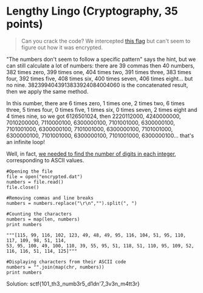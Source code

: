 # Lengthy Lingo (Cryptography, 35 points)

>Can you crack the code? We intercepted [this flag](encrypted.dat) but can't seem to figure out how it was encrypted.

"The numbers don't seem to follow a specific pattern" says the hint, but we can still calculate a lot of numbers: there are 39 commas then 40 numbers, 382 times zero, 399 times one, 404 times two, 391 times three, 383 times four, 392 times five, 408 times six, 400 times seven, 406 times eight... but no nine. 3823994043913833924084004060 is the concatenated result, then we apply the same method.

In this number, there are 6 times zero, 1 times one, 2 times two, 6 times three, 5 times four, 0 times five, 1 times six, 0 times seven, 2 times eight and 4 times nine, so we got 6126501024, then 2220112000, 4240000000, 7010200000, 7110000100, 6300000100, 7101001000, 6300000100, 7101001000, 6300000100, 7101001000, 6300000100, 7101001000, 6300000100, 7101001000, 6300000100, 7101001000, 6300000100... that's an infinite loop!

Well, in fact, [we needed to find the number of digits in each integer](encrypted1.py), corresponding to ASCII values.

```
#Opening the file
file = open("encrypted.dat")
numbers = file.read()
file.close()

#Removing commas and line breaks
numbers = numbers.replace("\r\n","").split(", ")

#Counting the characters
numbers = map(len, numbers)
print numbers

"""[115, 99, 116, 102, 123, 49, 48, 49, 95, 116, 104, 51, 95, 110, 117, 109, 98, 51, 114,
53, 95, 100, 49, 100, 110, 39, 55, 95, 51, 118, 51, 110, 95, 109, 52, 116, 116, 51, 114, 125]"""

#Displaying characters from their ASCII code
numbers = "".join(map(chr, numbers))
print numbers
```

Solution: sctf{101_th3_numb3r5_d1dn'7_3v3n_m4tt3r}

